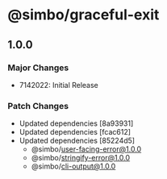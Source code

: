 # @simbo/graceful-exit

## 1.0.0

### Major Changes

- 7142022: Initial Release

### Patch Changes

- Updated dependencies [8a93931]
- Updated dependencies [fcac612]
- Updated dependencies [85224d5]
  - @simbo/user-facing-error@1.0.0
  - @simbo/stringify-error@1.0.0
  - @simbo/cli-output@1.0.0

